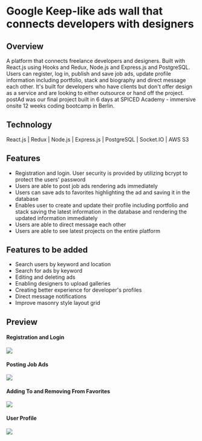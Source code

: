# Google Keep-like ads wall that connects developers with designers

## Overview

A platform that connects freelance developers and designers. Built with React.js using Hooks and Redux, Node.js and Express.js and PostgreSQL. Users can register, log in, publish and save job ads, update profile information including portfolio, stack and biography and direct message each other. It's built for developers who have clients but don't offer design as a service and are looking to either outsource or hand off the project. postAd was our final project built in 6 days at SPICED Academy - immersive onsite 12 weeks coding bootcamp in Berlin.  

## Technology

React.js | Redux | Node.js | Express.js | PostgreSQL | Socket.IO | AWS S3

## Features

- Registration and login. User security is provided by utilizing bcrypt to protect the users' password
- Users are able to post job ads rendering ads immediately
- Users can save ads to favorites highlighting the ad and saving it in the database
- Enables user to create and update their profile including portfolio and stack saving the latest information in the database and rendering the updated information immediately
- Users are able to direct message each other
- Users are able to see latest projects on the entire platform

## Features to be added

- Search users by keyword and location
- Search for ads by keyword
- Editing and deleting ads
- Enabling designers to upload galleries
- Creating better experience for developer's profiles
- Direct message notifications
- Improve masonry style layout grid

## Preview

#### Registration and Login

<img src='./login.gif' />

#### Posting Job Ads

<img src='./postad.gif' />

#### Adding To and Removing From Favorites

<img src='./favorites.gif' />

#### User Profile

<img src='./portfolio.gif' />
